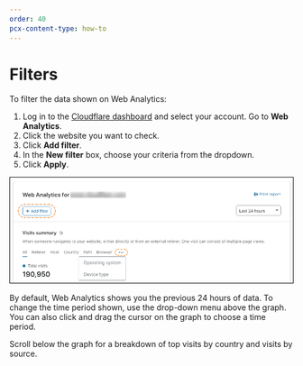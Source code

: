 ```yaml
---
order: 40
pcx-content-type: how-to
---
```


# Filters

To filter the data shown on Web Analytics:

1.  Log in to the [Cloudflare dashboard](https://dash.cloudflare.com/) and select your account. Go to **Web Analytics**.
2.  Click the website you want to check.
3.  Click **Add filter**.
4.  In the **New filter** box, choose your criteria from the dropdown.
5.  Click **Apply**.

![Web Analytics add filter](../../../static/images/dash-web_analytics-filters.png)

By default, Web Analytics shows you the previous 24 hours of data. To change the time period shown, use the drop-down menu above the graph. You can also click and drag the cursor on the graph to choose a time period.

Scroll below the graph for a breakdown of top visits by country and visits by source.
